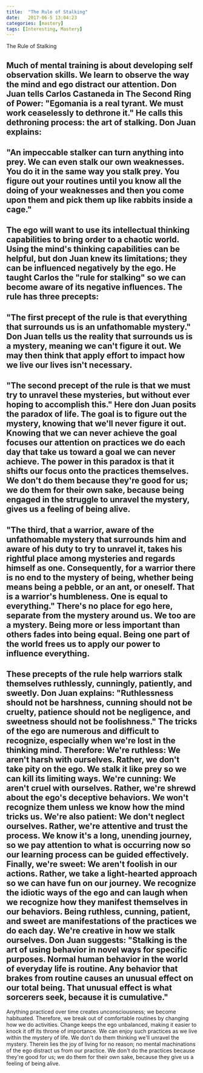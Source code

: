 ```yaml
---
title:  "The Rule of Stalking"
date:   2017-06-5 13:04:23
categories: [mastery]
tags: [Interesting, Mastery]
---
```


The Rule of Stalking

Much of mental training is about developing self observation skills. We learn to observe the way the mind and ego distract our attention. Don Juan tells Carlos Castaneda in The Second Ring of Power: "Egomania is a real tyrant. We must work ceaselessly to dethrone it." He calls this dethroning process: the art of stalking. Don Juan explains:
-
"An impeccable stalker can turn anything into prey. We can even stalk our own weaknesses. You do it in the same way you stalk prey. You figure out your routines until you know all the doing of your weaknesses and then you come upon them and pick them up like rabbits inside a cage."
-
The ego will want to use its intellectual thinking capabilities to bring order to a chaotic world. Using the mind's thinking capabilities can be helpful, but don Juan knew its limitations; they can be influenced negatively by the ego. He taught Carlos the "rule for stalking" so we can become aware of its negative influences. The rule has three precepts:
-
"The first precept of the rule is that everything that surrounds us is an unfathomable mystery." Don Juan tells us the reality that surrounds us is a mystery, meaning we can't figure it out. We may then think that apply effort to impact how we live our lives isn't necessary.
-
"The second precept of the rule is that we must try to unravel these mysteries, but without ever hoping to accomplish this." Here don Juan posits the paradox of life. The goal is to figure out the mystery, knowing that we'll never figure it out. Knowing that we can never achieve the goal focuses our attention on practices we do each day that take us toward a goal we can never achieve. The power in this paradox is that it shifts our focus onto the practices themselves. We don't do them because they're good for us; we do them for their own sake, because being engaged in the struggle to unravel the mystery, gives us a feeling of being alive.
-
"The third, that a warrior, aware of the unfathomable mystery that surrounds him and aware of his duty to try to unravel it, takes his rightful place among mysteries and regards himself as one. Consequently, for a warrior there is no end to the mystery of being, whether being means being a pebble, or an ant, or oneself. That is a warrior's humbleness. One is equal to everything." There's no place for ego here, separate from the mystery around us. We too are a mystery. Being more or less important than others fades into being equal. Being one part of the world frees us to apply our power to influence everything.
-
These precepts of the rule help warriors stalk themselves ruthlessly, cunningly, patiently, and sweetly. Don Juan explains: "Ruthlessness should not be harshness, cunning should not be cruelty, patience should not be negligence, and sweetness should not be foolishness." The tricks of the ego are numerous and difficult to recognize, especially when we're lost in the thinking mind. Therefore:
We're ruthless: We aren't harsh with ourselves. Rather, we don't take pity on the ego. We stalk it like prey so we can kill its limiting ways.
We're cunning: We aren't cruel with ourselves. Rather, we're shrewd about the ego's deceptive behaviors. We won't recognize them unless we know how the mind tricks us.
We're also patient: We don't neglect ourselves. Rather, we're attentive and trust the process. We know it's a long, unending journey, so we pay attention to what is occurring now so our learning process can be guided effectively.
Finally, we're sweet: We aren't foolish in our actions. Rather, we take a light-hearted approach so we can have fun on our journey. We recognize the idiotic ways of the ego and can laugh when we recognize how they manifest themselves in our behaviors.
Being ruthless, cunning, patient, and sweet are manifestations of the practices we do each day. We're creative in how we stalk ourselves. Don Juan suggests: "Stalking is the art of using behavior in novel ways for specific purposes. Normal human behavior in the world of everyday life is routine. Any behavior that brakes from routine causes an unusual effect on our total being. That unusual effect is what sorcerers seek, because it is cumulative."
-
Anything practiced over time creates unconsciousness; we become habituated. Therefore, we break out of comfortable routines by changing how we do activities. Change keeps the ego unbalanced, making it easier to knock it off its throne of importance. We can enjoy such practices as we live within the mystery of life. We don't do them thinking we'll unravel the mystery. Therein lies the joy of living for no reason; no mental machinations of the ego distract us from our practice. We don't do the practices because they're good for us; we do them for their own sake, because they give us a feeling of being alive.
